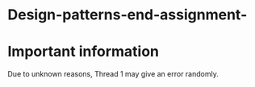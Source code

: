 # Design-patterns-end-assignment-
# Important information
Due to unknown reasons, Thread 1 may give an error randomly.

